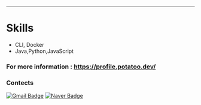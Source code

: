 ----------------------------------- 




# Skills
* CLI, Docker
* Java,Python,JavaScript

### For more information : https://profile.potatoo.dev/

### Contects
[![Gmail Badge](https://img.shields.io/badge/Gmail-d14836?style=flat-square&logo=Gmail&logoColor=white&link=mailto:junguYY0809@gmail.com)](mailto:junguYY0809@gmail.com) [![Naver Badge](https://img.shields.io/badge/Naver-03C75A?style=flat-square&logo=Naver&logoColor=white&link=mailto:jungu0416@naver.com)](mailto:jungu0416@naver.com)

<!-- ![jungu0416's GitHub stats](https://github-readme-stats.vercel.app/api?username=jungu0416) -->
